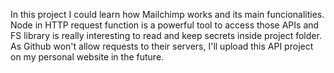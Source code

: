 In this project I could learn how Mailchimp works and its main funcionalities. Node <options> in HTTP request function is a powerful tool to access those APIs and FS library is really interesting to read and keep secrets inside project folder.
As Github won't allow requests to their servers, I'll upload this API project on my personal website in the future.
